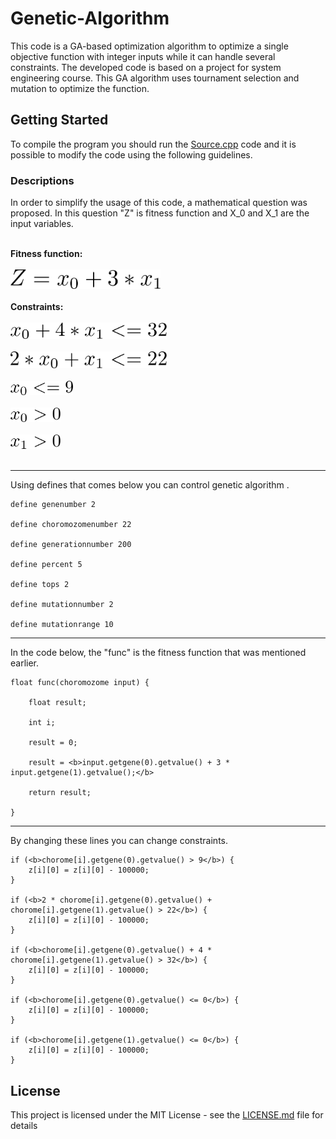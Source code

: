 # Genetic-Algorithm

This code is a GA-based optimization algorithm to optimize a single objective function with integer inputs while it can handle several constraints.
The developed code is based on a project for system engineering course.	This GA algorithm uses tournament selection and mutation to optimize the function.

## Getting Started

To compile the program you should run the [Source.cpp](src/Source.cpp) code and it is possible to modify the code using the following guidelines.


### Descriptions 

In order to simplify the usage of this code, a mathematical question was proposed. In this question "Z" is fitness function and X_0 and X_1 are the input variables.


<br>
<b>
Fitness function:
</b>
<br>
<br>
<div align="left">
<img src="https://github.com/mojtaba1995/Genetic-Algorithm/blob/master/images/fitness.png" width="240">
</div>
<br>
<b>Constraints:</b>
<br>
<br>
<div align="left">
<img src="https://github.com/mojtaba1995/Genetic-Algorithm/blob/master/images/C1.png" width="250">
</div>
<br>
<div align="left">
<img src="https://github.com/mojtaba1995/Genetic-Algorithm/blob/master/images/C2.png" width="250">
</div>
<br>
<div align="left">
<img src="https://github.com/mojtaba1995/Genetic-Algorithm/blob/master/images/C3.png" width="100">
</div>
<br>
<div align="left">
<img src="https://github.com/mojtaba1995/Genetic-Algorithm/blob/master/images/C4.png" width="80">
</div>
<br>
<div align="left">
<img src="https://github.com/mojtaba1995/Genetic-Algorithm/blob/master/images/C5.png" width="80">
</div>
<br>



---------------------------------------------------------------------------------

Using defines that comes below you can control genetic algorithm .
```
define genenumber 2

define choromozomenumber 22

define generationnumber 200

define percent 5

define tops 2

define mutationnumber 2

define mutationrange 10
```
---------------------------------------------------------------------------------
In the code below, the "func" is the fitness function that was mentioned earlier.

```
float func(choromozome input) {

	float result;
	
	int i;
	
	result = 0;
	
	result = <b>input.getgene(0).getvalue() + 3 * input.getgene(1).getvalue();</b>
	
  	return result;
  	
}
```
---------------------------------------------------------------------------------
By changing these lines you can change constraints.
```
if (<b>chorome[i].getgene(0).getvalue() > 9</b>) {
	z[i][0] = z[i][0] - 100000;
}
			
if (<b>2 * chorome[i].getgene(0).getvalue() + chorome[i].getgene(1).getvalue() > 22</b>) {
	z[i][0] = z[i][0] - 100000;
}
			
if (<b>chorome[i].getgene(0).getvalue() + 4 * chorome[i].getgene(1).getvalue() > 32</b>) {
	z[i][0] = z[i][0] - 100000;
}
			
if (<b>chorome[i].getgene(0).getvalue() <= 0</b>) {
	z[i][0] = z[i][0] - 100000;
}
			
if (<b>chorome[i].getgene(1).getvalue() <= 0</b>) {
	z[i][0] = z[i][0] - 100000;
}
```		


## License

This project is licensed under the MIT License - see the [LICENSE.md](LICENSE.md) file for details


